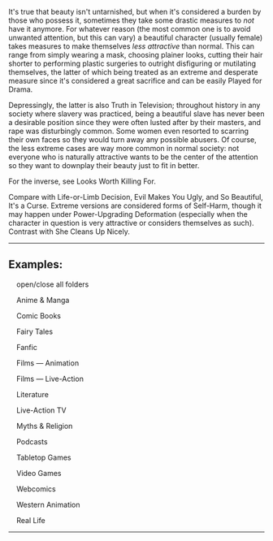 It's true that beauty isn't untarnished, but when it's considered a burden by those who possess it, sometimes they take some drastic measures to _not_ have it anymore. For whatever reason (the most common one is to avoid unwanted attention, but this can vary) a beautiful character (usually female) takes measures to make themselves _less attractive_ than normal. This can range from simply wearing a mask, choosing plainer looks, cutting their hair shorter to performing plastic surgeries to outright disfiguring or mutilating themselves, the latter of which being treated as an extreme and desperate measure since it's considered a great sacrifice and can be easily Played for Drama.

Depressingly, the latter is also Truth in Television; throughout history in any society where slavery was practiced, being a beautiful slave has never been a desirable position since they were often lusted after by their masters, and rape was disturbingly common. Some women even resorted to scarring their own faces so they would turn away any possible abusers. Of course, the less extreme cases are way more common in normal society: not everyone who is naturally attractive wants to be the center of the attention so they want to downplay their beauty just to fit in better.

For the inverse, see Looks Worth Killing For.

Compare with Life-or-Limb Decision, Evil Makes You Ugly, and So Beautiful, It's a Curse. Extreme versions are considered forms of Self-Harm, though it may happen under Power-Upgrading Deformation (especially when the character in question is very attractive or considers themselves as such). Contrast with She Cleans Up Nicely.

___

## Examples:

    open/close all folders 

    Anime & Manga 

    Comic Books 

    Fairy Tales 

    Fanfic 

    Films — Animation 

    Films — Live-Action 

    Literature 

    Live-Action TV 

    Myths & Religion 

    Podcasts 

    Tabletop Games 

    Video Games 

    Webcomics 

    Western Animation 

    Real Life 

___